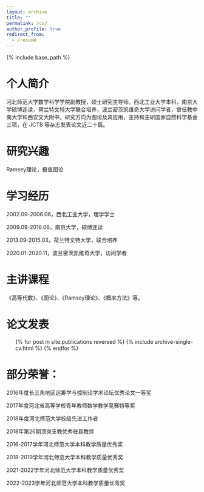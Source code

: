 ```yaml
---
layout: archive
title: ""
permalink: /cv/
author_profile: true
redirect_from:
  - /resume
---
```


{% include base_path %}

个人简介
======
河北师范大学数学科学学院副教授，硕士研究生导师。西北工业大学本科，南京大学硕博连读，荷兰特文特大学联合培养，波兰密茨凯维奇大学访问学者，曾任教中南大学和西安交大附中。研究方向为图论及其应用，主持和主研国家自然科学基金三项，在 JCTB 等杂志发表论文近二十篇。

研究兴趣
======
Ramsey理论，极值图论

学习经历
======
2002.09-2006.06，西北工业大学，理学学士

2009.09-2016.06，南京大学，硕博连读

2013.09-2015.03，荷兰特文特大学，联合培养

2020.01-2020.11，波兰密茨凯维奇大学，访问学者

主讲课程
======
《高等代数》、《图论》、《Ramsey理论》、《概率方法》等。

论文发表
======
  <ul>{% for post in site.publications reversed %}
    {% include archive-single-cv.html %}
  {% endfor %}</ul>
  
部分荣誉：
======
2016年度长三角地区运筹学与控制论学术论坛优秀论文一等奖

2017年度河北省高等学校青年教师数学教学竞赛特等奖

2018年度河北师范大学校级先进工作者

2018年第26期顶岗支教优秀驻县教师

2016-2017学年河北师范大学本科教学质量优秀奖

2018-2019学年河北师范大学本科教学质量优秀奖

2021-2022学年河北师范大学本科教学质量优秀奖

2022-2023学年河北师范大学本科教学质量优秀奖
